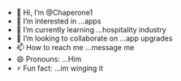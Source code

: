 - 👋 Hi, I’m @Chaperone1
- 👀 I’m interested in ...apps
- 🌱 I’m currently learning ...hospitality industry
- 💞️ I’m looking to collaborate on ...app upgrades
- 📫 How to reach me ...message me
- 😄 Pronouns: ...Him
- ⚡ Fun fact: ...im winging it

<!---
Chaperone1/Chaperone1 is a ✨ special ✨ repository because its `README.md` (this file) appears on your GitHub profile.
You can click the Preview link to take a look at your changes.
--->
